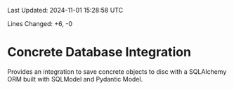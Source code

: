 Last Updated: 2024-11-01 15:28:58 UTC

Lines Changed: +6, -0

# Concrete Database Integration
Provides an integration to save concrete objects to disc with a SQLAlchemy ORM built with SQLModel and Pydantic Model.